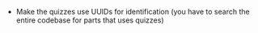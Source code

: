 - Make the quizzes use UUIDs for identification (you have to search the entire codebase for parts that uses quizzes)